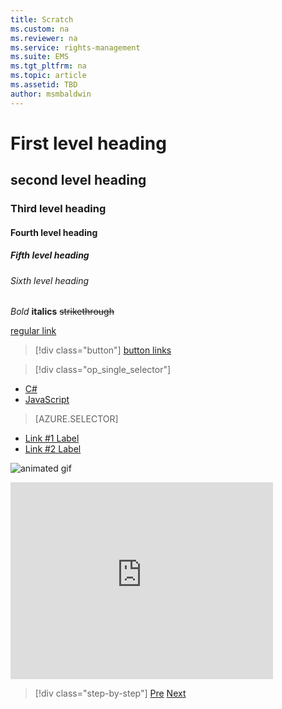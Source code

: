 ```yaml
---
title: Scratch
ms.custom: na
ms.reviewer: na
ms.service: rights-management
ms.suite: EMS
ms.tgt_pltfrm: na
ms.topic: article
ms.assetid: TBD
author: msmbaldwin
---
```

# First level heading
## second level heading
### Third level heading
#### Fourth level heading
##### Fifth level heading
###### Sixth level heading

*Bold*  **italics** ~~strikethrough~~

[regular link](/azure-rms/index.html) 

> [!div class="button"]
[button links](/azure-rms/index.html)

> [!div class="op_single_selector"]
- [C#](developers-guide.md)
- [JavaScript](end-user-license-agreement-for-microsoft-rms-sharing-application.md)

> [AZURE.SELECTOR]
- [Link #1 Label](developers-guide.md)
- [Link #2 Label](end-user-license-agreement-for-microsoft-rms-sharing-application.md)


![animated gif](./media/hololens.gif)

<iframe width="420" height="315" src="https://www.youtube.com/embed/R6_eWWfNB54" frameborder="0" allowfullscreen></iframe>

>[!div class="step-by-step"]
[Pre](https://www.example.com)
[Next](https://www.example.com)



